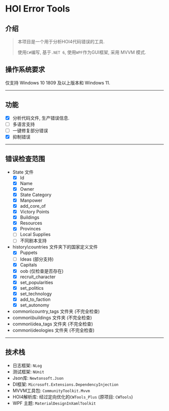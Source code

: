 # HOI Error Tools

## 介绍

> 本项目是一个用于分析HOI4代码错误的工具.
>
> 使用`C#`编写, 基于`.NET 6`, 使用`WPF`作为GUI框架, 采用 MVVM 模式.

## 操作系统要求

仅支持 Windows 10 1809 及以上版本和 Windows 11.

---
## 功能

- [x] 分析代码文件, 生产错误信息.
- [ ] 多语言支持
- [ ] 一键修复部分错误
- [x] 抑制错误
---
## 错误检查范围

- State 文件
	- [x] Id
	- [x] Name
	- [x] Owner
	- [x] State Category
	- [x] Manpower
	- [x] add_core_of
	- [x] Victory Points
	- [x] Buildings
	- [x] Resources
	- [x] Provinces
	- [ ] Local Supplies
	- [ ] 不同剧本支持
- history\countries 文件夹下的国家定义文件
	- [x] Puppets
	- [ ] Ideas (部分支持)
	- [x] Capitals
	- [x] oob (仅检查是否存在)
	- [x] recruit_character
	- [x] set_popularities
	- [x] set_politics
	- [x] set_technology
	- [x] add_to_faction
	- [x] set_autonomy
- common\country_tags 文件夹 (不完全检查)
- common\buildings 文件夹 (不完全检查)
- common\idea_tags 文件夹 (不完全检查)
- common\ideologies 文件夹 (不完全检查)
---
## 技术栈

- 日志框架: `NLog`
- 测试框架: `NUnit`
- Json库: `Newtonsoft.Json`
- DI框架: `Microsoft.Extensions.DependencyInjection`
- MVVM工具包: `CommunityToolkit.Mvvm`
- HOI4解析库: 经过定向优化的`CWTools_Plus` (原项目: `CWTools`)
- WPF 主题: `MaterialDesignInXamlToolkit`